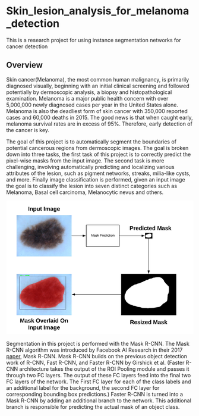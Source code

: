 # Skin_lesion_analysis_for_melanoma_detection
This is a research project for using instance segmentation networks for cancer detection
## Overview
Skin cancer(Melanoma), the most common human malignancy, is primarily diagnosed visually, beginning with an initial clinical screening and followed potentially by dermoscopic analysis, a biopsy and histopathological examination. Melanoma is a major public health concern with over 5,000,000 newly diagnosed cases per year in the United States alone. Melanoma is also the deadliest form of skin cancer with 350,000 reported cases and 60,000 deaths in 2015. The good news is that when caught early, melanoma survival rates are in excess of 95%. Therefore, early detection of the cancer is key.

The goal of this project is to automatically segment the boundaries of potential cancerous regions from dermoscopic images. The goal is broken down into three tasks, the first task of this project is to correctly predict the pixel-wise masks from the input image. The second task is more challenging, involving automatically predicting and localizing various attributes of the lesion, such as pigment networks, streaks, milia-like cysts, and more. Finally image classification is performed, given an input image the goal is to classify the lesion into seven distinct categories such as Melanoma, Basal cell carcinoma, Melanocytic nevus and others.

![Overview](skin1.png)

Segmentation in this project is performed with the Mask R-CNN. The Mask R-CNN algorithm was introduced by Facebook AI Research in their 2017 [paper](https://arxiv.org/pdf/1703.06870.pdf), Mask R-CNN. Mask R-CNN builds on the previous object detection work of R-CNN, Fast R-CNN, and Faster R-CNN by Girshick et al. (Faster R-CNN architecture takes the output of the ROI Pooling module and passes it through two FC layers. The output of these FC layers feed into the final two FC layers of the network. The First FC layer for each of the class labels and an additional label for the background, the second FC layer for corresponding bounding box predictions.) Faster R-CNN is turned into a Mask R-CNN by adding an additional branch to the network. This additional branch is responsible for predicting the actual mask of an object class.
